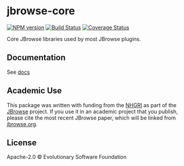# jbrowse-core

[![NPM version](https://img.shields.io/npm/v/@jbrowse/core.svg?style=flat-square)](https://npmjs.org/package/@jbrowse/core)
[![Build Status](https://img.shields.io/travis/GMOD/jbrowse-components/main.svg?style=flat-square)](https://travis-ci.org/GMOD/jbrowse-components) [![Coverage Status](https://img.shields.io/codecov/c/github/GMOD/jbrowse-components/main.svg?style=flat-square)](https://codecov.io/gh/GMOD/jbrowse-components/branch/main)

Core JBrowse libraries used by most JBrowse plugins.

## Documentation

See [docs](docs/README.md)

## Academic Use

This package was written with funding from the [NHGRI](http://genome.gov) as part of the [JBrowse](http://jbrowse.org) project. If you use it in an academic project that you publish, please cite the most recent JBrowse paper, which will be linked from [jbrowse.org](http://jbrowse.org).

## License

Apache-2.0 © Evolutionary Software Foundation
